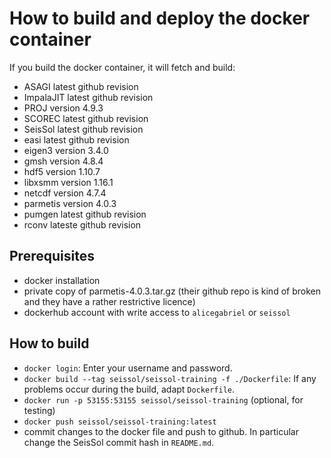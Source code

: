# How to build and deploy the docker container

If you build the docker container, it will fetch and build:
* ASAGI latest github revision
* ImpalaJIT latest github revision
* PROJ version 4.9.3
* SCOREC latest github revision
* SeisSol latest github revision
* easi latest github revision
* eigen3 version 3.4.0
* gmsh version 4.8.4
* hdf5 version 1.10.7
* libxsmm version 1.16.1
* netcdf version 4.7.4
* parmetis version 4.0.3
* pumgen latest github revision
* rconv lateste github revision

## Prerequisites
* docker installation
* private copy of parmetis-4.0.3.tar.gz (their github repo is kind of broken and they have a rather restrictive licence)
* dockerhub account with write access to `alicegabriel` or `seissol`

## How to build
* `docker login`: Enter your username and password.
* `docker build --tag seissol/seissol-training -f ./Dockerfile`: If any problems occur during the build, adapt `Dockerfile`.
* `docker run -p 53155:53155 seissol/seissol-training` (optional, for testing)
* `docker push seissol/seissol-training:latest`
* commit changes to the docker file and push to github. In particular change the SeisSol commit hash in `README.md`.



